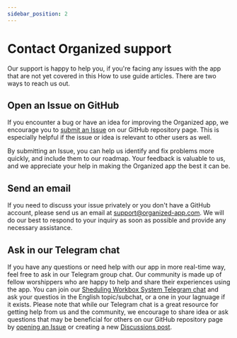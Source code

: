 ```yaml
---
sidebar_position: 2
---
```


# Contact Organized support

Our support is happy to help you, if you're facing any issues with the app that are not yet covered in this How to use guide articles. There are two ways to reach us out.

## Open an Issue on GitHub

If you encounter a bug or have an idea for improving the Organized app, we encourage you to [submit an Issue](https://github.com/sws2apps/organized-app/issues/new/choose) on our GitHub repository page. This is especially helpful if the issue or idea is relevant to other users as well.

By submitting an Issue, you can help us identify and fix problems more quickly, and include them to our roadmap. Your feedback is valuable to us, and we appreciate your help in making the Organized app the best it can be.

## Send an email

If you need to discuss your issue privately or you don't have a GitHub account, please send us an email at [support@organized-app.com](mailto:support@organized-app.com). We will do our best to respond to your inquiry as soon as possible and provide any necessary assistance.

## Ask in our Telegram chat

If you have any questions or need help with our app in more real-time way, feel free to ask in our Telegram group chat. Our community is made up of fellow worshippers who are happy to help and share their experiences using the app. You can join our [Sheduling Workbox System Telegram chat](https://t.me/+cSAJmkiVneQwNjQ8) and ask your questios in the English topic/subchat, or a one in your lagnuage if it exists. Please note that while our Telegram chat is a great resource for getting help from us and the community, we encourage to share idea or ask questions that may be beneficial for others on our GitHub repository page by [opening an Issue](https://github.com/sws2apps/organized-app/issues/new/choose) or creating a new [Discussions post](https://github.com/sws2apps/organized-app/discussions).